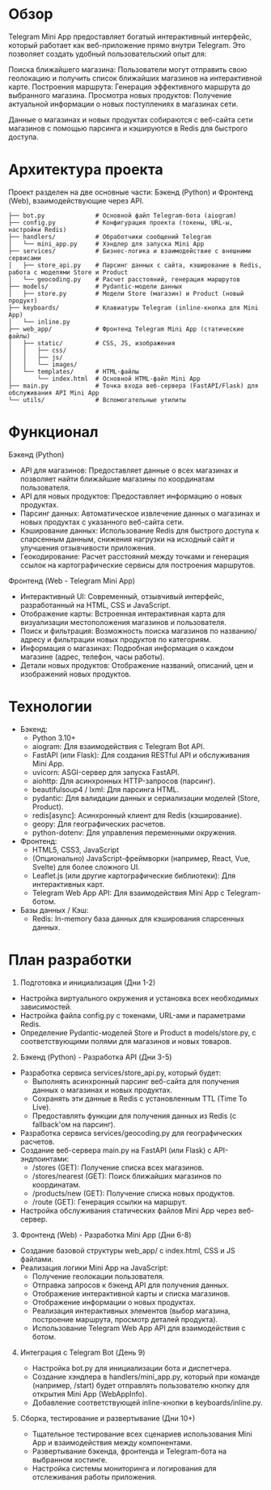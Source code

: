 # Обзор

Telegram Mini App предоставляет богатый интерактивный интерфейс, который работает как веб-приложение прямо внутри Telegram. Это позволяет создать удобный пользовательский опыт для:

Поиска ближайшего магазина: Пользователи могут отправить свою геолокацию и получить список ближайших магазинов на интерактивной карте.
Построения маршрута: Генерация эффективного маршрута до выбранного магазина.
Просмотра новых продуктов: Получение актуальной информации о новых поступлениях в магазинах сети.

Данные о магазинах и новых продуктах собираются с веб-сайта сети магазинов с помощью парсинга и кэшируются в Redis для быстрого доступа.
# Архитектура проекта

Проект разделен на две основные части: Бэкенд (Python) и Фронтенд (Web), взаимодействующие через API.
```text
├── bot.py              # Основной файл Telegram-бота (aiogram)
├── config.py           # Конфигурация проекта (токены, URL-ы, настройки Redis)
├── handlers/           # Обработчики сообщений Telegram
│   └── mini_app.py     # Хэндлер для запуска Mini App
├── services/           # Бизнес-логика и взаимодействие с внешними сервисами
│   ├── store_api.py    # Парсинг данных с сайта, кэширование в Redis, работа с моделями Store и Product
│   └── geocoding.py    # Расчет расстояний, генерация маршрутов
├── models/             # Pydantic-модели данных
│   ├── store.py        # Модели Store (магазин) и Product (новый продукт)
├── keyboards/          # Клавиатуры Telegram (inline-кнопка для Mini App)
│   └── inline.py
├── web_app/            # Фронтенд Telegram Mini App (статические файлы)
│   ├── static/         # CSS, JS, изображения
│   │   ├── css/
│   │   ├── js/
│   │   └── images/
│   └── templates/      # HTML-файлы
│       └── index.html  # Основной HTML-файл Mini App
├── main.py             # Точка входа веб-сервера (FastAPI/Flask) для обслуживания API Mini App
└── utils/              # Вспомогательные утилиты
```

# Функционал
Бэкенд (Python)

- API для магазинов: Предоставляет данные о всех магазинах и позволяет найти ближайшие магазины по координатам пользователя.
- API для новых продуктов: Предоставляет информацию о новых продуктах.
- Парсинг данных: Автоматическое извлечение данных о магазинах и новых продуктах с указанного веб-сайта сети.
- Кэширование данных: Использование Redis для быстрого доступа к спарсенным данным, снижения нагрузки на исходный сайт и улучшения отзывчивости приложения.
- Геокодирование: Расчет расстояний между точками и генерация ссылок на картографические сервисы для построения маршрутов.

Фронтенд (Web - Telegram Mini App)

- Интерактивный UI: Современный, отзывчивый интерфейс, разработанный на HTML, CSS и JavaScript.
- Отображение карты: Встроенная интерактивная карта для визуализации местоположения магазинов и пользователя.
- Поиск и фильтрация: Возможность поиска магазинов по названию/адресу и фильтрации новых продуктов по категориям.
- Информация о магазинах: Подробная информация о каждом магазине (адрес, телефон, часы работы).
- Детали новых продуктов: Отображение названий, описаний, цен и изображений новых продуктов.

# Технологии

- Бэкенд:
    - Python 3.10+
    - aiogram: Для взаимодействия с Telegram Bot API.
    - FastAPI (или Flask): Для создания RESTful API и обслуживания Mini App.
    - uvicorn: ASGI-сервер для запуска FastAPI.
    - aiohttp: Для асинхронных HTTP-запросов (парсинг).
    - beautifulsoup4 / lxml: Для парсинга HTML.
    - pydantic: Для валидации данных и сериализации моделей (Store, Product).
    - redis[async]: Асинхронный клиент для Redis (кэширование).
    - geopy: Для географических расчетов.
    - python-dotenv: Для управления переменными окружения.
- Фронтенд:
    - HTML5, CSS3, JavaScript
    - (Опционально) JavaScript-фреймворки (например, React, Vue, Svelte) для более сложного UI.
    - Leaflet.js (или другие картографические библиотеки): Для интерактивных карт.
    - Telegram Web App API: Для взаимодействия Mini App с Telegram-ботом.
- Базы данных / Кэш:
    - Redis: In-memory база данных для кэширования спарсенных данных.

# План разработки
1. Подготовка и инициализация (Дни 1-2)

- Настройка виртуального окружения и установка всех необходимых зависимостей.
- Настройка файла config.py с токенами, URL-ами и параметрами Redis.
-  Определение Pydantic-моделей Store и Product в models/store.py, с соответствующими полями для магазинов и новых товаров.

2. Бэкенд (Python) - Разработка API (Дни 3-5)

- Разработка сервиса services/store_api.py, который будет:
    - Выполнять асинхронный парсинг веб-сайта для получения данных о магазинах и новых продуктах.
    - Сохранять эти данные в Redis с установленным TTL (Time To Live).
    - Предоставлять функции для получения данных из Redis (с fallback'ом на парсинг).
- Разработка сервиса services/geocoding.py для географических расчетов.
- Создание веб-сервера main.py на FastAPI (или Flask) с API-эндпоинтами:
    - /stores (GET): Получение списка всех магазинов.
    - /stores/nearest (GET): Поиск ближайших магазинов по координатам.
    - /products/new (GET): Получение списка новых продуктов.
    - /route (GET): Генерация ссылки на маршрут.
- Настройка обслуживания статических файлов Mini App через веб-сервер.

3. Фронтенд (Web) - Разработка Mini App (Дни 6-8)

- Создание базовой структуры web_app/ с index.html, CSS и JS файлами.
- Реализация логики Mini App на JavaScript:
    - Получение геолокации пользователя.
    - Отправка запросов к бэкенд API для получения данных.
    - Отображение интерактивной карты и списка магазинов.
    - Отображение информации о новых продуктах.
    - Реализация интерактивных элементов (выбор магазина, построение маршрута, просмотр деталей продукта).
    - Использование Telegram Web App API для взаимодействия с ботом.

4. Интеграция с Telegram Bot (День 9)

    - Настройка bot.py для инициализации бота и диспетчера.
    - Создание хэндлера в handlers/mini_app.py, который при команде (например, /start) будет отправлять пользователю кнопку для открытия Mini App (WebAppInfo).
    - Добавление соответствующей inline-кнопки в keyboards/inline.py.

5. Сборка, тестирование и развертывание (Дни 10+)

    - Тщательное тестирование всех сценариев использования Mini App и взаимодействия между компонентами.
    - Развертывание бэкенда, фронтенда и Telegram-бота на выбранном хостинге.
    - Настройка системы мониторинга и логирования для отслеживания работы приложения.
